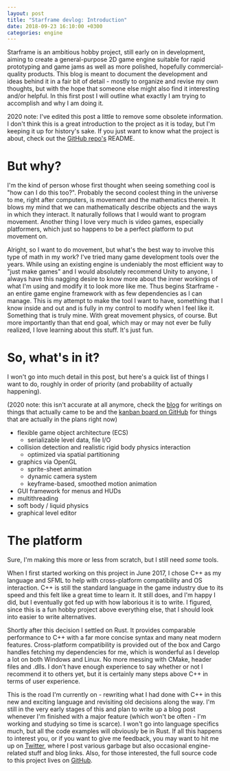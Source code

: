 ```yaml
---
layout: post
title: "Starframe devlog: Introduction"
date: 2018-09-23 16:10:00 +0300
categories: engine
---
```


Starframe is an ambitious hobby project, still early on in development, aiming to create a general-purpose 2D
game engine suitable for rapid prototyping and game jams as well as more polished, hopefully commercial-quality products.
This blog is meant to document the development and ideas behind it in a fair bit of detail - mostly to organize and
revise my own thoughts, but with the hope that someone else might also find it interesting and/or helpful.
In this first post I will outline what exactly I am trying to accomplish and why I am doing it.

<!--excerpt-->

2020 note: I've edited this post a little to remove some obsolete information.
I don't think this is a great introduction to the project as it is today, but I'm keeping it up for history's sake.
If you just want to know what the project is about, check out the [GitHub repo's](https://github.com/MoleTrooper/starframe) README.

# But why?

I'm the kind of person whose first thought when seeing something cool is "how can I do this too?".
Probably the second coolest thing in the universe to me, right after computers, is movement and the mathematics therein.
It blows my mind that we can mathematically describe objects and the ways in which they interact.
It naturally follows that I would want to program movement. Another thing I love very much is video games,
especially platformers, which just so happens to be a perfect platform to put movement on.

Alright, so I want to do movement, but what's the best way to involve this type of math in my work?
I've tried many game development tools over the years. While using an existing engine is undeniably the most
efficient way to "just make games" and I would absolutely recommend Unity to anyone, I always have this
nagging desire to know more about the inner workings of what I'm using and modify it to look more like me.
Thus begins Starframe - an entire game engine framework with as few dependencies as I can manage.
This is my attempt to make the tool I want to have, something that I know inside and
out and is fully in my control to modify when I feel like it. Something that is truly mine.
With great movement physics, of course. But more importantly than that end goal,
which may or may not ever be fully realized, I love learning about this stuff. It's just fun.

# So, what's in it?

I won't go into much detail in this post, but here's a quick list of things I want to do,
roughly in order of priority (and probability of actually happening).

(2020 note: this isn't accurate at all anymore, check the [blog](/blog) for writings on things that actually came to be
and the [kanban board on GitHub](https://github.com/MoleTrooper/starframe/projects/1) for things that are actually in the plans right now)

- flexible game object architecture (ECS)
  - serializable level data, file I/O
- collision detection and realistic rigid body physics interaction
  - optimized via spatial partitioning
- graphics via OpenGL
  - sprite-sheet animation
  - dynamic camera system
  - keyframe-based, smoothed motion animation
- GUI framework for menus and HUDs
- multithreading
- soft body / liquid physics
- graphical level editor

# The platform

Sure, I'm making this more or less from scratch, but I still need _some_ tools.

When I first started working on this project in June 2017, I chose C++ as my language and SFML
to help with cross-platform compatibility and OS interaction. C++ is still the standard language
in the game industry due to its speed and this felt like a great time to learn it. It still does,
and I'm happy I did, but I eventually got fed up with how laborious it is to write.
I figured, since this is a fun hobby project above everything else, that I should look into easier to write alternatives.

Shortly after this decision I settled on Rust. It provides comparable performance to C++ with a far
more concise syntax and many neat modern features. Cross-platform compatibility is provided out of the
box and Cargo handles fetching my dependencies for me, which is wonderful as I develop a lot on both Windows
and Linux. No more messing with CMake, header files and .dlls.
I don't have enough experience to say whether or not I recommend it to others yet, but it is
certainly many steps above C++ in terms of user experience.

This is the road I'm currently on - rewriting what I had done with C++ in this new and exciting language
and revisiting old decisions along the way. I'm still in the very early stages of this and
plan to write up a blog post whenever I'm finished with a major feature (which won't be often - I'm working
and studying so time is scarce). I won't go into language specifics much, but all the code examples will obviously be in Rust.
If all this happens to interest you, or if you want to give me feedback, you may want to hit me up on [Twitter](https://twitter.com/moletrooper),
where I post various garbage but also occasional engine-related stuff and blog links.
Also, for those interested, the full source code to this project lives on [GitHub](https://github.com/MoleTrooper/starframe).
